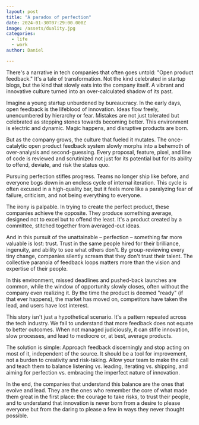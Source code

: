 ```yaml
---
layout: post
title: "A paradox of perfection"
date: 2024-01-30T07:29:00.000Z
image: /assets/duality.jpg
categories:
  - life
  - work
author: Daniel

---
```


There's a narrative in tech companies that often goes untold: "Open product feedback."  It's a tale of transformation. Not the kind celebrated in startup blogs, but the kind that slowly eats into the company itself. A vibrant and innovative culture turned into an over-calculated shadow of its past.<!--more-->

Imagine a young startup unburdened by bureaucracy. In the early days, open feedback is the lifeblood of innovation. Ideas flow freely, unencumbered by hierarchy or fear. Mistakes are not just tolerated but celebrated as stepping stones towards becoming better. This environment is electric and dynamic. Magic happens, and disruptive products are born.

But as the company grows, the culture that fueled it mutates. The once-catalytic open product feedback system slowly morphs into a behemoth of over-analysis and second-guessing. Every proposal, feature, pixel, and line of code is reviewed and scrutinized not just for its potential but for its ability to offend, deviate, and risk the status quo. 

Pursuing perfection stifles progress. Teams no longer ship like before, and everyone bogs down in an endless cycle of internal iteration. This cycle is often excused in a high-quality bar, but it feels more like a paralyzing fear of failure, criticism, and not being everything to everyone.

The irony is palpable. In trying to create the perfect product, these companies achieve the opposite. They produce something average, designed not to excel but to offend the least. It's a product created by a committee, stitched together from averaged-out ideas.

And in this pursuit of the unattainable – perfection – something far more valuable is lost: trust. Trust in the same people hired for their brilliance, ingenuity, and ability to see what others don't. By group-reviewing every tiny change, companies silently scream that they don't trust their talent. The collective paranoia of feedback loops matters more than the vision and expertise of their people.

In this environment, missed deadlines and pushed-back launches are common, while the window of opportunity slowly closes, often without the company even realizing it. By the time the product is deemed "ready" (if that ever happens), the market has moved on, competitors have taken the lead, and users have lost interest.

This story isn't just a hypothetical scenario. It's a pattern repeated across the tech industry. We fail to understand that more feedback does not equate to better outcomes. When not managed judiciously, it can stifle innovation, slow processes, and lead to mediocre or, at best, average products.

The solution is simple: Approach feedback discerningly and stop acting on most of it, independent of the source. It should be a tool for improvement, not a burden to creativity and risk-taking. Allow your team to make the call and teach them to balance listening vs. leading, iterating vs. shipping, and aiming for perfection vs. embracing the imperfect nature of innovation.

In the end, the companies that understand this balance are the ones that evolve and lead. They are the ones who remember the core of what made them great in the first place: the courage to take risks, to trust their people, and to understand that innovation is never born from a desire to please everyone but from the daring to please a few in ways they never thought possible.

